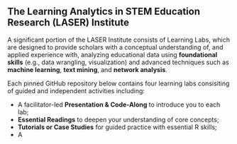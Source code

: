 ## The Learning Analytics in STEM Education Research (LASER) Institute 

A significant portion of the LASER Institute consists of Learning Labs, which are designed to provide scholars with a conceptual understanding of, and applied experience with, analyzing educational data using **foundational skills** (e.g., data wrangling, visualization) and advanced techniques such as  **machine learning**, **text mining**, and **network analysis**. 

Each pinned GitHub repository below contains four learning labs consisiting of guided and independent activities including:
-  A facilitator-led **Presentation & Code-Along** to introduce you to each lab; 
-  **Essential Readings** to deepen your understanding of core concepts; 
-  **Tutorials or Case Studies** for guided practice with essential R skills;
-  A 
